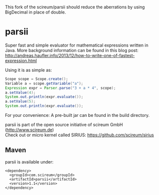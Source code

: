This fork of the scireum/parsii should reduce the aberrations by using BigDecimal in place of double.


parsii
======

Super fast and simple evaluator for mathematical expressions written in Java. More background information can be found in this blog post: http://andreas.haufler.info/2013/12/how-to-write-one-of-fastest-expression.html

Using it is as simple as:

```java
Scope scope = Scope.create();   
Variable a = scope.getVariable("a");   
Expression expr = Parser.parse("3 + a * 4", scope);   
a.setValue(4);   
System.out.println(expr.evaluate());   
a.setValue(5);   
System.out.println(expr.evaluate());
```

For your convenience: A pre-built jar can be found in the build directory.

parsii is part of the open source initiative of scireum GmbH (http://www.scireum.de)   
Check out or micro kernel called SIRIUS: https://github.com/scireum/sirius

## Maven

parsii is available under:

    <dependency>
      <groupId>com.scireum</groupId>
      <artifactId>parsii</artifactId>
      <version>1.1</version>
    </dependency>

